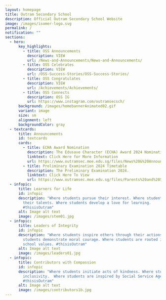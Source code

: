 ```yaml
---
layout: homepage
title: Outram Secondary School
description: Official Outram Secondary School Website
image: /images/isomer-logo.svg
permalink: /
notification: ""
sections:
  - hero:
      key_highlights:
        - title: OSS Announcements
          description: VIEW
          url: /News-and-Announcements/News-and-Announcements/
        - title: OSS Celebrates
          description: VIEW
          url: /OSS-Success-Stories/OSS-Success-Stories/
        - title: OSS Congratulates
          description: VIEW
          url: /Achievements/Achievements/
        - title: OSS Connects
          description: OSS IG
          url: https://www.instagram.com/outramsecsch/
      background: /images/homebannerAnimated02.gif
      variant: image
      size: sm
      alignment: left
      backgroundColor: gray
  - textcards:
      title: Announcements
      id: textcards
      cards:
        - title: ECHA Award Nomination
          description: The Edusave Character (ECHA) Award 2024 Nomination is now open.
          linktext: Click Here for More Information
          url: https://www.outramsec.moe.edu.sg/files/News%20&%20Announcements/2024_ONLINE_PUBLICITY_INFO.pdf
        - title: Preliminary Examination 2024 Timetable
          description: The Preliminary Examination 2024.
          linktext: Click Here To View
          url: https://www.outramsec.moe.edu.sg/files/Parents%20and%20Students/Students/2024_Prelim_Exam_Timetable_290724.pdf
  - infopic:
      title: Learners for Life
      id: infopic
      description: "Where students pursue their interest. Where students discover
        their talents. Where students develop a love for learning.
        #thisisOutram"
      alt: Image alt text
      image: /images/stem01.jpg
  - infopic:
      title: Leaders of Integrity
      id: infopic
      description: "Where students inspire others through their actions. Where
        students demonstrate moral courage. Where students are rooted in their
        school values. #thisisOutram"
      alt: Image alt text
      image: /images/leaders01.jpg
  - infopic:
      title: Contributors with Compassion
      id: infopic
      description: "Where students initiate acts of kindness. Where students practise
        inclusivity.  Where students are inspired by Social Service Agencies.
        #thisisOutram"
      alt: Image alt text
      image: /images/contributors1b.jpg
---
```

